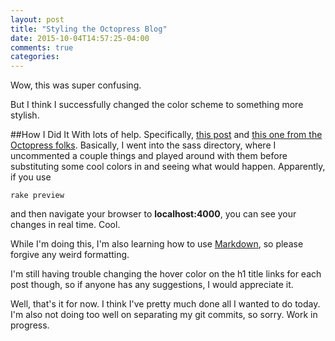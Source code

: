 ```yaml
---
layout: post
title: "Styling the Octopress Blog"
date: 2015-10-04T14:57:25-04:00
comments: true
categories:
---
```

Wow, this was super confusing. 

But I think I successfully changed the color scheme to something more stylish. 

##How I Did It
With lots of help. Specifically, [this post](http://tsiege.github.io/blog/2014/04/27/tips-on-setting-up-octopress/) and [this one from the Octopress folks](http://octopress.org/docs/theme/styles/). Basically, I went into the sass directory, where I uncommented a couple things and played around with them before substituting some cool colors in and seeing what would happen. Apparently, if you use 

`rake preview`

and then navigate your browser to **localhost:4000**, you can see your changes in real time. Cool. 
<!--more-->
While I'm doing this, I'm also learning how to use [Markdown](https://github.com/adam-p/markdown-here/wiki/Markdown-Cheatsheet#emphasis), so please forgive any weird formatting.

I'm still having trouble changing the hover color on the h1 title links for each post though, so if anyone has any suggestions, I would appreciate it.  

Well, that's it for now. I think I've pretty much done all I wanted to do today. I'm also not doing too well on separating my git commits, so sorry. Work in progress. 
